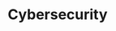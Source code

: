 ---
title: Cybersecurity
layout: category
permalink: /cyber/
taxonomy: Cybersecurity
entries_layout: list
---